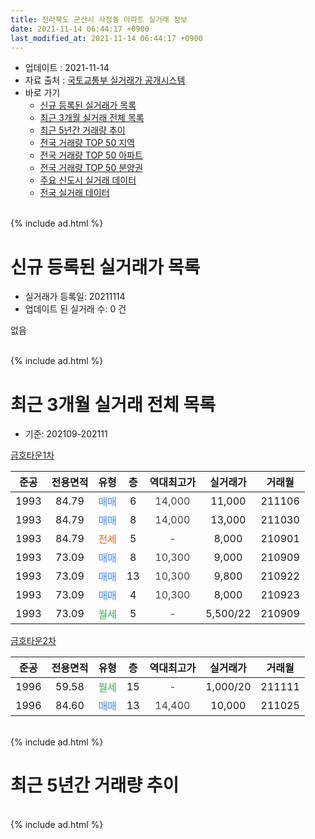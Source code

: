 ```yaml
---
title: 전라북도 군산시 사정동 아파트 실거래 정보
date: 2021-11-14 06:44:17 +0900
last_modified_at: 2021-11-14 06:44:17 +0900
---
```


* 업데이트 : 2021-11-14
* 자료 출처 : [국토교통부 실거래가 공개시스템](http://rt.molit.go.kr)
* 바로 가기
    * [신규 등록된 실거래가 목록](#신규-등록된-실거래가-목록)
    * [최근 3개월 실거래 전체 목록](#최근-3개월-실거래-전체-목록)
    * [최근 5년간 거래량 추이](#최근-5년간-거래량-추이)
    * [전국 거래량 TOP 50 지역](https://inasie.github.io/apt-trade-info/최근-3개월-전국에서-가장-거래가-많이-발생한-지역)
    * [전국 거래량 TOP 50 아파트](https://inasie.github.io/apt-trade-info/최근-3개월-전국에서-가장-거래가-많이-발생한-아파트)
    * [전국 거래량 TOP 50 분양권](https://inasie.github.io/apt-trade-info/최근-3개월-전국에서-가장-거래가-많이-발생한-분양권)
    * [주요 신도시 실거래 데이터](https://inasie.github.io/apt-trade-info/주요-신도시)
    * [전국 실거래 데이터](https://inasie.github.io/apt-trade-info/전국)
<br>
{% include ad.html %}
<br>

# 신규 등록된 실거래가 목록
* 실거래가 등록일: 20211114
* 업데이트 된 실거래 수: 0 건

없음

<br>
{% include ad.html %}
<br>

# 최근 3개월 실거래 전체 목록
* 기준: 202109-202111


[금호타운1차](https://search.naver.com/search.naver?query=%EC%A0%84%EB%9D%BC%EB%B6%81%EB%8F%84+%EA%B5%B0%EC%82%B0%EC%8B%9C+%EC%82%AC%EC%A0%95%EB%8F%99+%EA%B8%88%ED%98%B8%ED%83%80%EC%9A%B41%EC%B0%A8)

|준공|전용면적|유형|층|역대최고가|실거래가|거래월|
|:---:|:---:|:---:|:---:|:---:|:---:|:---:|
|1993|84.79|<span style="color:#4285f3">매매</span>|6|<span style="color:#444444">14,000</span>|11,000|211106|
|1993|84.79|<span style="color:#4285f3">매매</span>|8|<span style="color:#444444">14,000</span>|13,000|211030|
|1993|84.79|<span style="color:#ff5a00">전세</span>|5|<span style="color:#444444">-</span>|8,000|210901|
|1993|73.09|<span style="color:#4285f3">매매</span>|8|<span style="color:#444444">10,300</span>|9,000|210909|
|1993|73.09|<span style="color:#4285f3">매매</span>|13|<span style="color:#444444">10,300</span>|9,800|210922|
|1993|73.09|<span style="color:#4285f3">매매</span>|4|<span style="color:#444444">10,300</span>|8,000|210923|
|1993|73.09|<span style="color:#34a853">월세</span>|5|<span style="color:#444444">-</span>|5,500/22|210909|

[금호타운2차](https://search.naver.com/search.naver?query=%EC%A0%84%EB%9D%BC%EB%B6%81%EB%8F%84+%EA%B5%B0%EC%82%B0%EC%8B%9C+%EC%82%AC%EC%A0%95%EB%8F%99+%EA%B8%88%ED%98%B8%ED%83%80%EC%9A%B42%EC%B0%A8)

|준공|전용면적|유형|층|역대최고가|실거래가|거래월|
|:---:|:---:|:---:|:---:|:---:|:---:|:---:|
|1996|59.58|<span style="color:#34a853">월세</span>|15|<span style="color:#444444">-</span>|1,000/20|211111|
|1996|84.60|<span style="color:#4285f3">매매</span>|13|<span style="color:#444444">14,400</span>|10,000|211025|


<br>
{% include ad.html %}
<br>

# 최근 5년간 거래량 추이


<div style="width:100%;">
    <canvas id="deal_progress" height="200"></canvas>
</div>

<script>
new Chart(document.getElementById("deal_progress"), {
    type: 'line',
    data: {
        labels: ['201611','201612','201701','201702','201703','201704','201705','201706','201707','201708','201709','201710','201711','201712','201801','201802','201803','201804','201805','201806','201807','201808','201809','201810','201811','201812','201901','201902','201903','201904','201905','201906','201907','201908','201909','201910','201911','201912','202001','202002','202003','202004','202005','202006','202007','202008','202009','202010','202011','202012','202101','202102','202103','202104','202105','202106','202107','202108','202109','202110','202111'],
        datasets: [{
            label: '매매',
            pointRadius: 1,
            data: [1, 1, 2, 0, 1, 3, 4, 5, 0, 4, 2, 3, 2, 0, 0, 1, 2, 2, 1, 1, 1, 2, 1, 2, 1, 5, 1, 1, 1, 1, 3, 2, 2, 0, 2, 1, 4, 1, 1, 2, 5, 1, 5, 1, 2, 2, 1, 3, 2, 2, 3, 6, 7, 6, 8, 2, 3, 1, 3, 2, 1],
            borderColor: "rgba(255, 201, 14, 1)",
            backgroundColor: "rgba(255, 201, 14, 0.5)",
            fill: false,
            lineTension: 0
        },{
            label: '전월세',
            pointRadius: 1,
            data: [0, 3, 1, 2, 0, 1, 0, 2, 0, 1, 2, 1, 1, 3, 3, 2, 3, 3, 0, 2, 1, 0, 1, 0, 1, 4, 1, 1, 0, 0, 1, 2, 1, 1, 3, 0, 4, 1, 5, 0, 1, 0, 2, 3, 2, 1, 2, 2, 1, 0, 0, 1, 6, 4, 3, 0, 0, 1, 2, 0, 1],
            borderColor: "rgba(0, 141, 185, 1)",
            backgroundColor: "rgba(0, 141, 185, 0.5)",
            fill: false,
            lineTension: 0
        }
        ]
    },
    options: {
        responsive: true,
        title: {
            display: false
        },
        tooltips: {
            mode: 'index',
            intersect: false
        },
        hover: {
            mode: 'nearest',
            intersect: true
        },
        scales: {
            xAxes: [{
                display: true,
                scaleLabel: {
                    display: true,
                    labelString: '년/월'
                }
            }],
            yAxes: [{
                display: true,
                ticks: {
                    suggestedMin: 0,
                },
                scaleLabel: {
                    display: true,
                    labelString: '실거래 수'
                }
            }]
        }
    }
});

</script>


<br>
{% include ad.html %}
<br>

